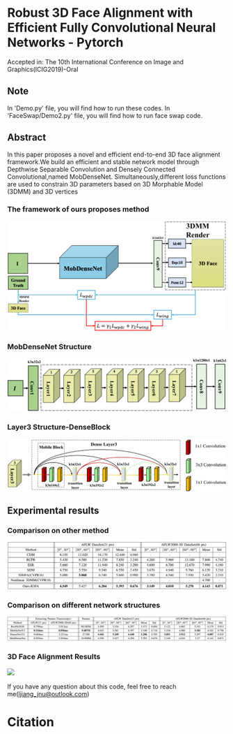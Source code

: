 # Robust 3D Face Alignment with Efficient Fully Convolutional Neural Networks - Pytorch
Accepted in: The 10th International Conference on Image and Graphics(ICIG2019)-Oral

## Note
In 'Demo.py' file, you will find how to run these codes.
In 'FaceSwap/Demo2.py' file, you will find how to run face swap code.

## Abstract
In this paper proposes a novel and efficient end-to-end 3D face alignment framework.We build an efficient and stable network model through Depthwise Separable Convolution
and Densely Connected Convolutional,named MobDenseNet. Simultaneously,different loss functions are used to constrain 3D parameters based on 3D Morphable Model (3DMM) and 3D vertices

### The framework of ours proposes method
![](https://github.com/LeiJiangJNU/R3FA/blob/master/figures/framework01.png)

### MobDenseNet Structure
![](https://github.com/LeiJiangJNU/R3FA/blob/master/figures/MobDenseNet.png)

### Layer3 Structure-DenseBlock
![](https://github.com/LeiJiangJNU/R3FA/blob/master/figures/layer3.png)

## Experimental results

### Comparison on other method
![](https://github.com/LeiJiangJNU/R3FA/blob/master/figures/nme01.png)

### Comparison on different network structures
![](https://github.com/LeiJiangJNU/R3FA/blob/master/figures/nme02.png)

### 3D Face Alignment Results
![](https://github.com/hli1221/imagefusion_densefuse/blob/master/figures/results.png)

If you have any question about this code, feel free to reach me(ljiang_jnu@outlook.com)


# Citation

